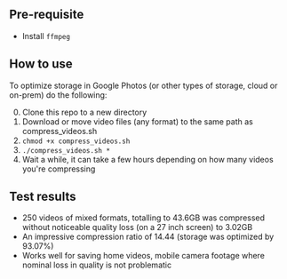 ## Pre-requisite

- Install `ffmpeg`

## How to use

To optimize storage in Google Photos (or other types of storage, cloud or on-prem) do the following: 

0. Clone this repo to a new directory
1. Download or move video files (any format) to the same path as compress_videos.sh
2. `chmod +x compress_videos.sh`
3. `./compress_videos.sh *`
4. Wait a while, it can take a few hours depending on how many videos you're compressing

## Test results

- 250 videos of mixed formats, totalling to 43.6GB was compressed without noticeable quality loss (on a 27 inch screen) to 3.02GB
- An impressive compression ratio of 14.44 (storage was optimized by 93.07%)
- Works well for saving home videos, mobile camera footage where nominal loss in quality is not problematic
